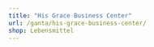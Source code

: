 ```yaml
---
title: "His Grace Business Center"
url: /ganta/his-grace-business-center/
shop: Lebensmittel
---
```

